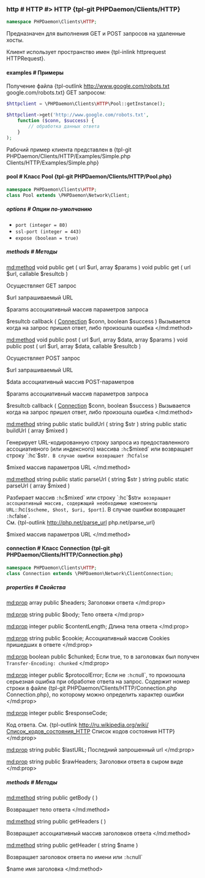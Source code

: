 ### http # HTTP #> HTTP {tpl-git PHPDaemon/Clients/HTTP}

```php
namespace PHPDaemon\Clients\HTTP;
```

Предназначен для выполнения GET и POST запросов на удаленные хосты.

Клиент использует пространство имен {tpl-inlink httprequest HTTPRequest}.

#### examples # Примеры

Получение файла {tpl-outlink http://www.google.com/robots.txt google.com/robots.txt} GET запросом:

```php
$httpclient = \PHPDaemon\Clients\HTTP\Pool::getInstance();

$httpclient->get('http://www.google.com/robots.txt',
	function ($conn, $success) {
		// обработка данных ответа
	}
);
```

Рабочий пример клиента представлен в {tpl-git PHPDaemon/Clients/HTTP/Examples/Simple.php Clients/HTTP/Examples/Simple.php}

#### pool # Класс Pool {tpl-git PHPDaemon/Clients/HTTP/Pool.php}

```php
namespace PHPDaemon\Clients\HTTP;
class Pool extends \PHPDaemon\Network\Client;
```

##### options # Опции по-умолчанию

 - `port (integer = 80)`
 - `ssl-port (integer = 443)`
 - `expose (boolean = true)`

##### methods # Методы

<md:method>
void public get ( url $url, array $params )
void public get ( url $url, callable $resultcb )

Осуществляет GET запрос

$url
запрашиваемый URL

$params
ассоциативный массив параметров запроса

$resultcb
callback ( [Connection](#../../connection) $conn, boolean $success )
Вызывается когда на запрос пришел ответ, либо произошла ошибка
</md:method>

<md:method>
void public post ( url $url, array $data, array $params )
void public post ( url $url, array $data, callable $resultcb )

Осуществляет POST запрос

$url
запрашиваемый URL

$data
ассоциативный массив POST-параметров

$params
ассоциативный массив параметров запроса

$resultcb
callback ( [Connection](#../../connection) $conn, boolean $success )
Вызывается когда на запрос пришел ответ, либо произошла ошибка
</md:method>

<md:method>
string public static buildUrl ( string $str )
string public static buildUrl ( array $mixed )

Генерирует URL-кодированную строку запроса из предоставленного ассоциативного (или индексного) массива `:hc`$mixed` или возвращает строку `:hc`$str`. В случае ошибки возвращает `:hc`false`

$mixed
массив параметров URL
</md:method>

<md:method>
string public static parseUrl ( string $str )
string public static parseUrl ( array $mixed )

Разбирает массив `:hc`$mixed` или строку `:hc`$str` и возвращает ассоциативный массив, содержащий необходимые компоненты URL: `:hc`[$scheme, $host, $uri, $port]`. В случае ошибки возвращает `:hc`false`.  
См. {tpl-outlink http://php.net/parse_url php.net/parse_url}

$mixed
массив параметров URL
</md:method>

#### connection # Класс Connection {tpl-git PHPDaemon/Clients/HTTP/Connection.php}

```php
namespace PHPDaemon\Clients\HTTP;
class Connection extends \PHPDaemon\Network\ClientConnection;
```

##### properties # Свойства

<md:prop>
array public $headers;
Заголовки ответа
</md:prop>

<md:prop>
string public $body;
Тело ответа
</md:prop>

<md:prop>
integer public $contentLength;
Длина тела ответа
</md:prop>

<md:prop>
string public $cookie;
Ассоциативный массив Cookies пришедших в ответе
</md:prop>

<md:prop>
boolean public $chunked;
Если true, то в заголовках был получен `Transfer-Encoding: chunked`
</md:prop>

<md:prop>
integer public $protocolError;
Если не `:hc`null`, то произошла серьезная ошибка при обработке ответа на запрос. Содержит номер строки в файле {tpl-git PHPDaemon/Clients/HTTP/Connection.php Connection.php}, по которому можно определить характер ошибки
</md:prop>

<md:prop>
integer public $responseCode;

Код ответа. См. {tpl-outlink http://ru.wikipedia.org/wiki/Список_кодов_состояния_HTTP Список кодов состояния HTTP}
</md:prop>

<md:prop>
string public $lastURL;
Последний запрошенный url
</md:prop>

<md:prop>
string public $rawHeaders;
Заголовки ответа в сыром виде
</md:prop>

##### methods # Методы

<md:method>
string public getBody ( )

Возвращает тело ответа
</md:method>

<md:method>
string public getHeaders ( )

Возвращает ассоциативный массив заголовков ответа
</md:method>

<md:method>
string public getHeader ( string $name )

Возвращает заголовок ответа по имени или `:hc`null`

$name
имя заголовка
</md:method>